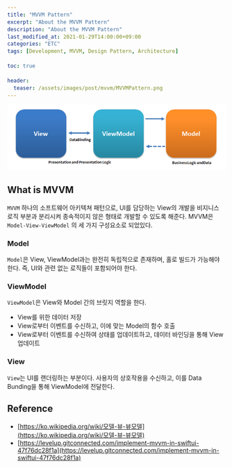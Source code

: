 ```yaml
---
title: "MVVM Pattern"
excerpt: "About the MVVM Pattern"
description: "About the MVVM Pattern"
last_modified_at: 2021-01-29T14:00:00+09:00
categories: "ETC"
tags: [Development, MVVM, Design Pattern, Architecture]

toc: true

header:
  teaser: /assets/images/post/mvvm/MVVMPattern.png
---
```


![mvvm](/assets/images/post/mvvm/MVVMPattern.png)

## What is MVVM
`MVVM` 하나의 소프트웨어 아키텍쳐 패턴으로, UI를 담당하는 View의 개발을 비지니스 로직 부분과 분리시켜 종속적이지 않은 형태로 개발할 수 있도록 해준다.
MVVM은 `Model-View-ViewModel` 의 세 가지 구성요소로 되었있다.

### Model
`Model`은 View, ViewModel과는 완전히 독립적으로 존재하며, 홀로 빌드가 가능해야 한다.
즉, UI와 관련 없는 로직들이 포함되어야 한다.

### ViewModel
`ViewModel`은 View와 Model 간의 브릿지 역할을 한다.
- View를 위한 데이터 저장
- View로부터 이벤트를 수신하고, 이에 맞는 Model의 함수 호출
- View로부터 이벤트를 수신하여 상태를 업데이트하고, 데이터 바인딩을 통해 View 업데이트

### View
`View`는 UI를 랜더링하는 부분이다.
사용자의 상호작용을 수신하고, 이를 Data Bunding을 통해 ViewModel에 전달한다.

## Reference
* [https://ko.wikipedia.org/wiki/모델-뷰-뷰모델](https://ko.wikipedia.org/wiki/모델-뷰-뷰모델)
* [https://levelup.gitconnected.com/implement-mvvm-in-swiftui-47f76dc28f1a](https://levelup.gitconnected.com/implement-mvvm-in-swiftui-47f76dc28f1a)
